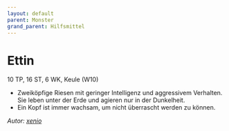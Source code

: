 ```yaml
---
layout: default
parent: Monster
grand_parent: Hilfsmittel
---
```


# Ettin
10 TP, 16 ST, 6 WK, Keule (W10)
- Zweiköpfige Riesen mit geringer Intelligenz und aggressivem Verhalten. Sie leben unter der Erde und agieren nur in der Dunkelheit.
- Ein Kopf ist immer wachsam, um nicht überrascht werden zu können.

*Autor: [xenio](https://xenioinabottle.blogspot.com)*
